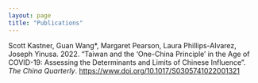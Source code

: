 ```yaml
---
layout: page
title: "Publications"
---
```


Scott Kastner, Guan Wang*, Margaret Pearson, Laura Phillips-Alvarez, Joseph Yinusa. 2022. “Taiwan and the ‘One-China Principle’ in the Age of COVID-19: Assessing the Determinants and Limits of Chinese Influence”. _The China Quarterly_. https://www.doi.org/10.1017/S0305741022001321
